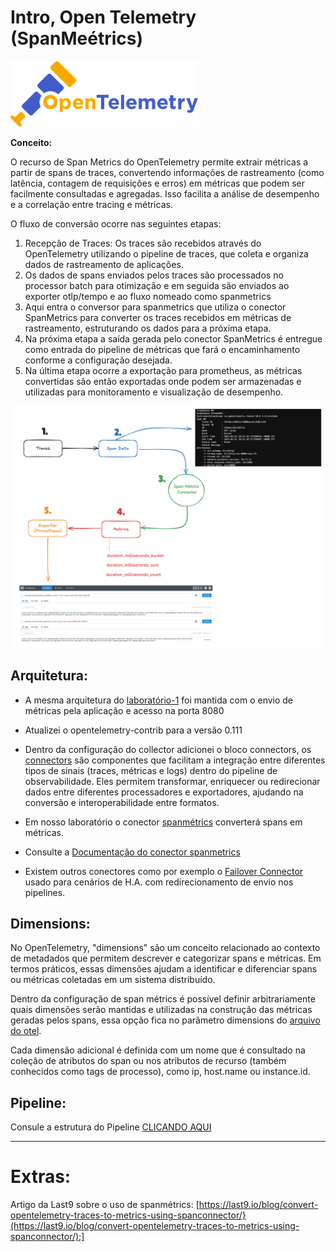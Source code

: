 # Intro, Open Telemetry (SpanMeétrics)

![alt tag](../imagens/otel-logo.png)

**Conceito:**

O recurso de Span Metrics do OpenTelemetry permite extrair métricas a partir de spans de traces, convertendo informações de rastreamento (como latência, contagem de requisições e erros) em métricas que podem ser facilmente consultadas e agregadas. Isso facilita a análise de desempenho e a correlação entre tracing e métricas.

O fluxo de conversão ocorre nas seguintes etapas:

1. Recepção de Traces: Os traces são recebidos através do OpenTelemetry utilizando o pipeline de traces, que coleta e organiza dados de rastreamento de aplicações.
2. Os dados de spans enviados pelos traces são processados no processor batch para otimização e em seguida são enviados ao exporter otlp/tempo e ao fluxo nomeado como spanmetrics
3. Aqui entra o conversor para spanmetrics que utiliza o conector SpanMetrics para converter os traces recebidos em métricas de rastreamento, estruturando os dados para a próxima etapa.
4. Na próxima etapa a saída gerada pelo conector SpanMetrics é entregue como entrada do pipeline de métricas que fará o encaminhamento conforme a configuração desejada.
5. Na última etapa ocorre a exportação para prometheus, as métricas convertidas são então exportadas onde podem ser armazenadas e utilizadas para monitoramento e visualização de desempenho.

![alt tag](imagens/fluxo_spanmetrics.png)

## Arquitetura:

- A mesma arquitetura do [laboratório-1](../laboratorio-1/README.md) foi mantida com o envio de métricas pela aplicação e acesso na porta 8080

- Atualizei o opentelemetry-contrib para a versão 0.111

- Dentro da configuração do collector adicionei o bloco connectors, os [connectors](https://github.com/open-telemetry/opentelemetry-collector/blob/main/connector/README.md) são componentes que facilitam a integração entre diferentes tipos de sinais (traces, métricas e logs) dentro do pipeline de observabilidade. Eles permitem transformar, enriquecer ou redirecionar dados entre diferentes processadores e exportadores, ajudando na conversão e interoperabilidade entre formatos.

- Em nosso laboratório o conector [spanmétrics](./docker/collector/otel-collector.yml) converterá spans em métricas.

- Consulte a [Documentação do conector spanmetrics](https://github.com/open-telemetry/opentelemetry-collector-contrib/blob/main/connector/spanmetricsconnector/README.md)

- Existem outros conectores como por exemplo o [Failover Connector](https://github.com/open-telemetry/opentelemetry-collector-contrib/tree/main/connector/failoverconnector) usado para cenários de H.A. com redirecionamento de envio nos pipelines.

## Dimensions:

No OpenTelemetry, "dimensions" são um conceito relacionado ao contexto de metadados que permitem descrever e categorizar spans e métricas. Em termos práticos, essas dimensões ajudam a identificar e diferenciar spans ou métricas coletadas em um sistema distribuído.

Dentro da configuração de span métrics é possível definir arbitrariamente quais dimensões serão mantidas e utilizadas na construção das métricas geradas pelos spans, essa opção fica no parâmetro dimensions do [arquivo do otel](../laboratorio-2/docker/collector/otel-collector.yml).

Cada dimensão adicional é definida com um nome que é consultado na coleção de atributos do span ou nos atributos de recurso (também conhecidos como tags de processo), como ip, host.name ou instance.id.

## Pipeline:

Consule a estrutura do Pipeline [CLICANDO AQUI](https://www.otelbin.io/#config=receivers%3A*N__otlp%3A*N____protocols%3A*N______grpc%3A*N________endpoint%3A_0.0.0.0%3A4317*N______http%3A*N________endpoint%3A_0.0.0.0%3A4318*N*Nprocessors%3A*N__*H_Agrupar_m%C3%A9tricas_antes_de_enviar_para_reduzir_o_uso_da_API.*N__batch%3A*N*Nexporters%3A*N__prometheus%3A*N____endpoint%3A_%220.0.0.0%3A8889%22*N____const*_labels%3A*N______cluster%3A_demo*N__otlp%2Ftempo%3A*N____endpoint%3A_tempo%3A4317*N____tls%3A*N______insecure%3A_true*N__loki%3A*N____endpoint%3A_%22http%3A%2F%2Floki%3A3100%2Floki%2Fapi%2Fv1%2Fpush%22*N*Nconnectors%3A*N__spanmetrics%3A*N____metrics*_expiration%3A_10m*N____histogram%3A*N______explicit%3A*N________buckets%3A_%5B125ms%2C_500ms%2C_2000ms%2C_8000ms%5D*N____dimensions%3A*N______-_name%3A_http.method*N______-_name%3A_http.route*N______-_name%3A_http.scheme*N______-_name%3A_http.status*_code*N______-_name%3A_net.host.name*N______-_name%3A_net.protocol.name*N______-_name%3A_net.protocol.version*N______-_name%3A_telemetry.sdk.language*N______-_name%3A_telemetry.sdk.name*N______-_name%3A_telemetry.sdk.version*N______-_name%3A_service.instance.id*N______-_name%3A_host.name*N____exemplars%3A*N______enabled%3A_false*N____dimensions*_cache*_size%3A_1000*N____aggregation*_temporality%3A_%22AGGREGATION*_TEMPORALITY*_CUMULATIVE%22____*N____resource*_metrics*_key*_attributes%3A*N______-_service.name*N*N*Nextensions%3A*N__*H_Respons%C3%A1vel_por_responder_a_chamadas_de_verifica%C3%A7%C3%A3o_de_sa%C3%BAde_em_nome_do_coletor.*N__health*_check%3A*N*Nservice%3A*N__extensions%3A_%5Bhealth*_check%5D*N__pipelines%3A*N____metrics%3A*N______receivers%3A_%5Botlp%2C_spanmetrics%5D*N______processors%3A_%5Bbatch%5D*N______exporters%3A_%5Bprometheus%5D*N____traces%3A*N______receivers%3A_%5Botlp%5D*N______processors%3A_%5Bbatch%5D*N______exporters%3A_%5Botlp%2Ftempo%2C_spanmetrics%5D*N____logs%3A*N______receivers%3A_%5Botlp%5D*N______exporters%3A_%5Bloki%5D%7E&distro=otelcol-core%7E&distroVersion=v0.111.0%7E)

---

# Extras:

Artigo da Last9 sobre o uso de spanmétrics: [https://last9.io/blog/convert-opentelemetry-traces-to-metrics-using-spanconnector/}(https://last9.io/blog/convert-opentelemetry-traces-to-metrics-using-spanconnector/);]